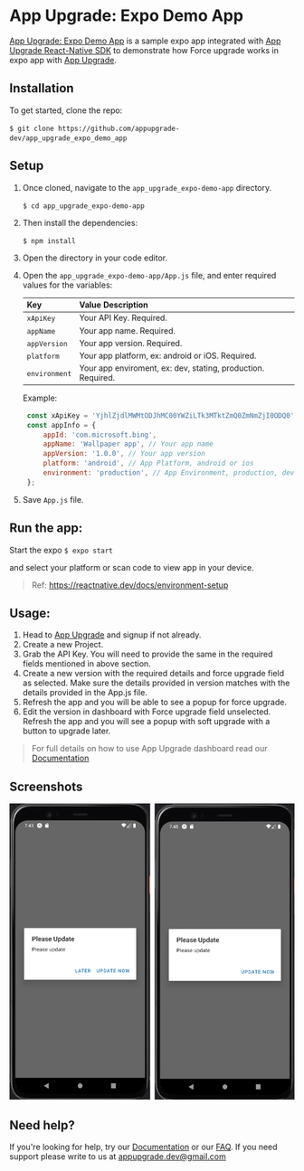 # App Upgrade: Expo Demo App

[App Upgrade: Expo Demo App](https://github.com/appupgrade-dev/app_upgrade_expo_demo_app) is a sample expo app integrated with [App Upgrade React-Native SDK](https://www.npmjs.com/package/app-upgrade-react-native-sdk) to demonstrate how Force upgrade works in expo app with [App Upgrade](https://appupgrade.dev). 


## Installation

To get started, clone the repo:

`$ git clone https://github.com/appupgrade-dev/app_upgrade_expo_demo_app`

## Setup

1. Once cloned, navigate to the `app_upgrade_expo-demo-app` directory.

   `$ cd app_upgrade_expo-demo-app`

2. Then install the dependencies:

   `$ npm install`

3. Open the directory in your code editor.

4. Open the `app_upgrade_expo-demo-app/App.js` file, and enter required values for the variables:

   | Key                   | Value Description |
   | -----------------------|-------------|
   | `xApiKey`     | Your API Key. Required. |
   | `appName`  | Your app name. Required. |
   | `appVersion`  | Your app version. Required. |
   | `platform`  | Your app platform, ex: android or iOS. Required. |
   | `environment`  | Your app enviroment, ex: dev, stating, production. Required. |

   Example:

   ```js
    const xApiKey = 'YjhlZjdlMWMtODJhMC00YWZiLTk3MTktZmQ0ZmNmZjI0ODQ0';
    const appInfo = {
        appId: 'com.microsoft.bing',
        appName: 'Wallpaper app', // Your app name
        appVersion: '1.0.0', // Your app version
        platform: 'android', // App Platform, android or ios
        environment: 'production', // App Environment, production, development
    };
   ```

5. Save `App.js` file.

## Run the app:
   Start the expo
   `$ expo start`

   and select your platform or scan code to view app in your device.

> Ref: https://reactnative.dev/docs/environment-setup

## Usage:   

1. Head to [App Upgrade](https://appupgrade.dev) and signup if not already.
2. Create a new Project.
3. Grab the API Key. You will need to provide the same in the required fields mentioned in above section.
4. Create a new version with the required details and force upgrade field as selected. Make sure the details provided in version matches with the details provided in the App.js file.
5. Refresh the app and you will be able to see a popup for force upgrade.
6. Edit the version in dashboard with Force upgrade field unselected. Refresh the app and you will see a popup with soft upgrade with a button to upgrade later.
 > For full details on how to use App Upgrade dashboard read our [Documentation](https://appupgrade.dev/docs)

## Screenshots
 ![forceupgrade_expo](https://raw.githubusercontent.com/appupgrade-dev/app-upgrade-assets/main/images/forceupgrade_expo.png)

## Need help?

If you're looking for help, try our [Documentation](https://appupgrade.dev/docs/) or our [FAQ](https://appupgrade.dev/docs/app-upgrade-faq).
If you need support please write to us at appupgrade.dev@gmail.com
